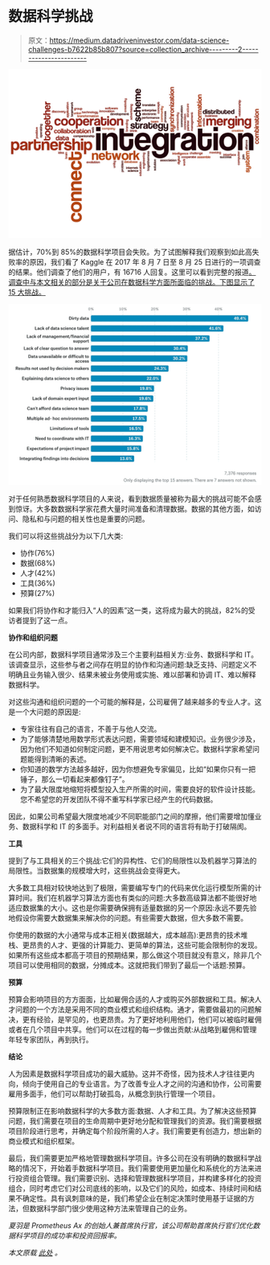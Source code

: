 # 数据科学挑战

> 原文：<https://medium.datadriveninvestor.com/data-science-challenges-b7622b85b807?source=collection_archive---------2----------------------->

![](img/53c2192b64bb85cda5da72c8dcf14bab.png)

据估计，70%到 85%的数据科学项目会失败。为了试图解释我们观察到如此高失败率的原因，我们看了 Kaggle 在 2017 年 8 月 7 日至 8 月 25 日进行的一项调查的结果。他们调查了他们的用户，有 16716 人回复。这里可以看到完整的报道[。调查中与本文相关的部分是关于公司在数据科学方面所面临的挑战。下图显示了 15 大挑战。](https://www.kaggle.com/surveys/2017)

![](img/7176f4526dc9abe8e1400f53d3610491.png)

对于任何熟悉数据科学项目的人来说，看到数据质量被称为最大的挑战可能不会感到惊讶。大多数数据科学家花费大量时间准备和清理数据。数据的其他方面，如访问、隐私和与问题的相关性也是重要的问题。

我们可以将这些挑战分为以下几大类:

*   协作(76%)
*   数据(68%)
*   人才(42%)
*   工具(36%)
*   预算(27%)

如果我们将协作和才能归入“人的因素”这一类，这将成为最大的挑战，82%的受访者提到了这一点。

**协作和组织问题**

在公司内部，数据科学项目通常涉及三个主要利益相关方:业务、数据科学和 IT。该调查显示，这些参与者之间存在明显的协作和沟通问题:缺乏支持、问题定义不明确且业务输入很少、结果未被业务使用或实施、难以部署和协调 IT、难以解释数据科学。

对这些沟通和组织问题的一个可能的解释是，公司雇佣了越来越多的专业人才。这是一个大问题的原因是:

*   专家往往有自己的语言，不善于与他人交流。
*   为了能够清楚地用数学形式表达问题，需要领域和建模知识。业务很少涉及，因为他们不知道如何制定问题，更不用说思考如何解决它。数据科学家希望问题能得到清晰的表述。
*   你知道的数学方法越多越好，因为你想避免专家偏见，比如“如果你只有一把锤子，那么一切看起来都像钉子”。
*   为了最大限度地缩短将模型投入生产所需的时间，需要良好的软件设计技能。您不希望您的开发团队不得不重写科学家已经产生的代码数据。

因此，如果公司希望最大限度地减少不同职能部门之间的摩擦，他们需要增加懂业务、数据科学和 IT 的多面手。对利益相关者说不同的语言将有助于打破隔阂。

**工具**

提到了与工具相关的三个挑战:它们的异构性、它们的局限性以及机器学习算法的局限性。当数据集的规模增大时，这些挑战会变得更大。

大多数工具相对较快地达到了极限，需要编写专门的代码来优化运行模型所需的计算时间。我们在机器学习算法方面也有类似的问题:大多数高级算法都不能很好地适应数据集的大小。这也是你需要确保拥有适量数据的另一个原因:永远不要先验地假设你需要大数据集来解决你的问题。有些需要大数据，但大多数不需要。

你使用的数据的大小通常与成本正相关(数据越大，成本越高):更昂贵的技术堆栈、更昂贵的人才、更强的计算能力、更简单的算法，这些可能会限制你的发现。如果所有这些成本都高于项目的预期结果，那么做这个项目就没有意义，除非几个项目可以使用相同的数据，分摊成本。这就把我们带到了最后一个话题:预算。

**预算**

预算会影响项目的方方面面，比如雇佣合适的人才或购买外部数据和工具。解决人才问题的一个方法是采用不同的商业模式和组织结构。通才，需要做最初的问题解决，更有经验，是罕见的，也更昂贵。为了更好地利用他们，他们可以被临时雇佣或者在几个项目中共享。他们可以在过程的每一步做出贡献:从战略到雇佣和管理年轻专家团队，再到执行。

**结论**

人为因素是数据科学项目成功的最大威胁。这并不奇怪，因为技术人才往往更内向，倾向于使用自己的专业语言。为了改善专业人才之间的沟通和协作，公司需要雇用多面手，他们可以帮助打破孤岛，从概念到执行管理一个项目。

预算限制正在影响数据科学的大多数方面:数据、人才和工具。为了解决这些预算问题，我们需要在项目的生命周期中更好地分配和管理我们的资源。我们需要根据项目阶段进行思考，并确定每个阶段所需的人才。我们需要更有创造力，想出新的商业模式和组织框架。

最后，我们需要更加严格地管理数据科学项目。许多公司在没有明确的数据科学战略的情况下，开始着手数据科学项目。我们需要使用更加量化和系统化的方法来进行投资组合管理。我们需要识别、选择和管理数据科学项目，并构建多样化的投资组合，同时考虑它们对公司底线的影响，以及它们的风险，如成本、持续时间和结果不确定性。具有讽刺意味的是，我们希望企业在制定决策时使用基于证据的方法，但数据科学部门很少使用这种方法来管理自己的业务。

*夏羽是 Prometheus Ax 的创始人兼首席执行官，该公司帮助首席执行官们优化数据科学项目的成功率和投资回报率。*

*本文原载* [*此处*](http://www.prometheus-ax.io/index.php/2018/10/04/data-science-challenges/) *。*